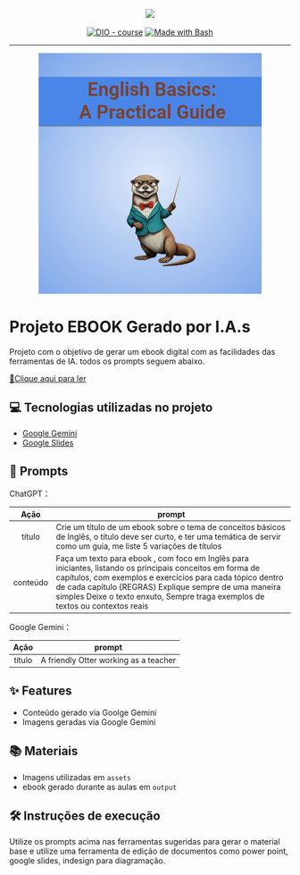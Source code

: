 <p align="center">
    <img width="100" src=".github/assets/banner.png">
</p>


<p align="center">
<a href="https://dio.me/"><img src="https://img.shields.io/badge/DIO-Course-28DA77?logo=youtube" alt="DIO - course"></a>
<a href="https://www.gnu.org/software/bash/" title="Go to Bash homepage"><img src="https://img.shields.io/badge/Prompt-Project-blue?logo=gnu-bash&amp;logoColor=white" alt="Made with Bash"></a></p>

-------


<p align="center">
<img 
    src="./assets/ebook_cover.png"
    width="400"  
/>
</p>

# Projeto EBOOK Gerado por I.A.s


 

Projeto com o objetivo de gerar um ebook digital com as facilidades das ferramentas de IA. todos os prompts
seguem abaixo.

<a href="https://github.com/GVell/prompts-to-create-ebook/blob/main/output/Ebook%20English%20Basics_%20A%20Practical%20Approach.pdf" title="View PDF now"> 📕Clique aqui para ler</a>

## 💻 Tecnologias utilizadas no projeto
 
- [Google Gemini](https://www.gemini.google.com/)
- [Google Slides](https://www.docs.google.com/)

## 🧠 Prompts


ChatGPT：

|   Ação   | prompt                                                                                                                                                                                                                                                                         |
| :------: | ------------------------------------------------------------------------------------------------------------------------------------------------------------------------------------------------------------------------------------------------------------------------------ |
|  título  | Crie um título de um ebook sobre o tema de conceitos básicos de Inglês, o título deve ser curto, e ter uma temática de servir como um guia, me liste 5 variações de títulos                                                        |
| conteúdo | Faça um texto para ebook , com foco em Inglês para iniciantes, listando os principais conceitos em forma de capítulos, com exemplos e exercícios para cada tópico dentro de cada capítulo {REGRAS} Explique sempre de uma maneira simples Deixe o texto enxuto, Sempre traga exemplos de textos ou contextos reais |


Google Gemini：

|  Ação  | prompt                                                                                 |
| :----: | -------------------------------------------------------------------------------------- |
| título | A friendly Otter working as a teacher |

## ✨ Features

- Conteúdo gerado via Goolge Gemini
- Imagens geradas via Google Gemini

## 📚 Materiais

- Imagens utilizadas em `assets`
- ebook gerado durante as aulas em `output`

## 🛠️ Instruções de execução

Utilize os prompts acima nas ferramentas sugeridas para gerar o material base e utilize uma ferramenta de edição de documentos como power point, google slides, indesign para diagramação.

